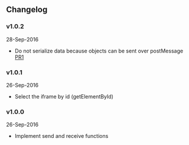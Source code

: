 ## Changelog

### v1.0.2
28-Sep-2016

* Do not serialize data because objects can be sent over postMessage [PR1](https://github.com/kadirahq/storybook-channel-postmsg/pull/1)

### v1.0.1
26-Sep-2016

* Select the iframe by id (getElementById)

### v1.0.0
26-Sep-2016

* Implement send and receive functions
